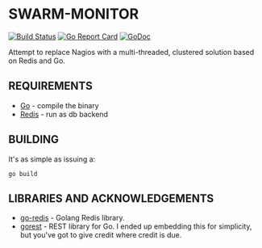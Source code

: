 # SWARM-MONITOR

[![Build Status](https://travis-ci.org/jbuchbinder/swarm-monitor.svg?branch=master)](https://travis-ci.org/jbuchbinder/swarm-monitor)
[![Go Report Card](https://goreportcard.com/badge/github.com/jbuchbinder/swarm-monitor)](https://goreportcard.com/report/github.com/jbuchbinder/swarm-monitor)
[![GoDoc](https://godoc.org/github.com/jbuchbinder/swarm-monitor?status.png)](https://godoc.org/github.com/jbuchbinder/swarm-monitor)

Attempt to replace Nagios with a multi-threaded, clustered solution
based on Redis and Go.

## REQUIREMENTS

 * [Go](http://golang.org/) - compile the binary
 * [Redis](http://redis.io/) - run as db backend

## BUILDING

It's as simple as issuing a:

`go build`

## LIBRARIES AND ACKNOWLEDGEMENTS

 * [go-redis](https://github.com/go-redis/redis) - Golang Redis library.
 * [gorest](http://code.google.com/p/gorest/) - REST library for Go. I ended up embedding this for simplicity, but you've got to give credit where credit is due.

